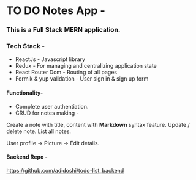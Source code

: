 # TO DO Notes App -

### This is a Full Stack MERN application.

### Tech Stack -

- ReactJs - Javascript library
- Redux - For managing and centralizing application state
- React Router Dom - Routing of all pages
- Formik & yup validation - User sign in & sign up form

#### Functionality-

- Complete user authentiation.
- CRUD for notes making -

Create a note with title, content with **Markdown** syntax feature.
Update / delete note.
List all notes.

User profile -> Picture -> Edit details.

#### Backend Repo -

https://github.com/adidoshi/todo-list_backend
